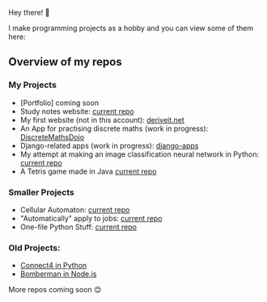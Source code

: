 Hey there! 👋

I make programming projects as a hobby and you can view some of them here:

## Overview of my repos
### My Projects
- [Portfolio] coming soon
- Study notes website: [current repo](https://github.com/uzairarif5/studyNotes.git)
- My first website (not in this account): [deriveit.net](https://github.com/deriveitCreator/deriveit.git)
- An App for practising discrete maths (work in progress): [DiscreteMathsDojo](https://github.com/uzairarif5/DiscreteMathsDojo)
- Django-related apps (work in progress): [django-apps](https://github.com/uzairarif5/django_apps)
- My attempt at making an image classification neural network in Python: [current repo](https://github.com/uzairarif5/NNForDigits)
- A Tetris game made in Java [current repo](https://github.com/uzairarif5/Tetris)

### Smaller Projects
- Cellular Automaton: [current repo](https://github.com/uzairarif5/cellular_automaton)
- "Automatically" apply to jobs: [current repo](https://github.com/uzairarif5/autoApply)
- One-file Python Stuff: [current repo](https://github.com/uzairarif5/oneFilePython)

### Old Projects:
- [Connect4 in Python](https://github.com/uzairarif5/Connect4)
- [Bomberman in Node.js](https://github.com/uzairarif5/bomberman)

More repos coming soon 😊
